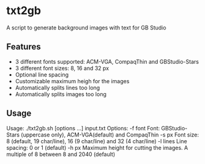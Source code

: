 # txt2gb
A script to generate background images with text for GB Studio

## Features
* 3 different fonts supported: ACM-VGA, CompaqThin and GBStudio-Stars
* 3 different font sizes: 8, 16 and 32 px
* Optional line spacing
* Customizable maximum heigh for the images
* Automatically splits lines too long
* Automatically splits images too long

## Usage
Usage: ./txt2gb.sh [options ...] input.txt
Options: 
    -f font         Font: GBStudio-Stars (uppercase only), ACM-VGA(default) and CompaqThin
    -s px           Font size: 8 (default, 19 char/line), 16 (9 char/line) and 32 (4 char/line)
    -l lines        Line spacing: 0 or 1 (default)
    -h px           Maximum height for cutting the images. A multiple of 8 between 8 and 2040 (default)
